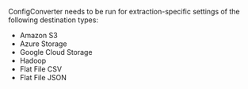 ConfigConverter needs to be run for extraction-specific settings of the following destination types:
* Amazon S3
* Azure Storage
* Google Cloud Storage
* Hadoop
* Flat File CSV
* Flat File JSON
